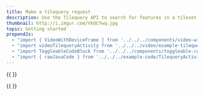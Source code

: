 ```yaml
---
title: Make a tilequery request
description: Use the Tilequery API to search for features in a tileset. This example queries for up to 10 buildings which are within 50 meters of the single map click location.
thumbnail: http://i.imgur.com/VkOCYwq.jpg
topic: Getting started
prependJs:
  - "import { VideoWithDeviceFrame } from '../../../components/video-with-device-frame'"
  - "import videoTilequeryActivity from '../../../video/example-tilequery-activity.mp4'"
  - "import ToggleableCodeBlock from '../../../components/toggleable-code-block'"
  - "import { rawJavaCode } from '../../../example-code/TilequeryActivity.js'"
---
```


{{
  <VideoWithDeviceFrame 
    videoFile={videoTilequeryActivity}
    rotation="horizontal"
    device="pixel-2"
  />
}}

<!-- Any notes about this example would go here.  -->

{{
  <ToggleableCodeBlock 
    java={rawJavaCode}
  />
}}